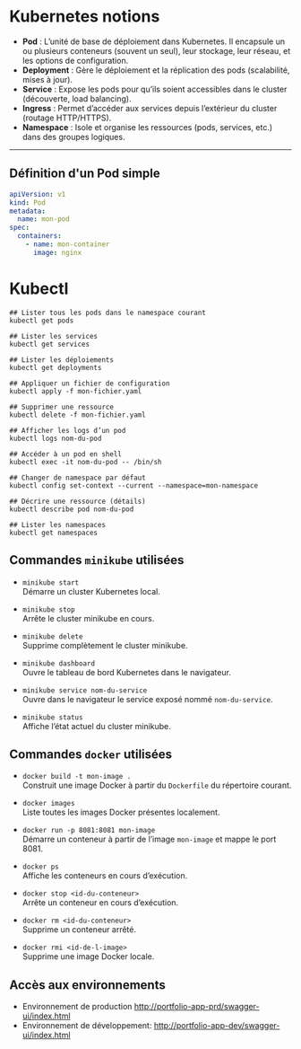 # Kubernetes notions

- **Pod** : L’unité de base de déploiement dans Kubernetes. Il encapsule un ou plusieurs conteneurs (souvent un seul), leur stockage, leur réseau, et les options de configuration.
- **Deployment** : Gère le déploiement et la réplication des pods (scalabilité, mises à jour).
- **Service** : Expose les pods pour qu’ils soient accessibles dans le cluster (découverte, load balancing).
- **Ingress** : Permet d’accéder aux services depuis l’extérieur du cluster (routage HTTP/HTTPS).
- **Namespace** : Isole et organise les ressources (pods, services, etc.) dans des groupes logiques.

---

## Définition d'un Pod simple

```yaml
apiVersion: v1
kind: Pod
metadata:
  name: mon-pod
spec:
  containers:
    - name: mon-container
      image: nginx
```
# Kubectl
```
## Lister tous les pods dans le namespace courant
kubectl get pods

## Lister les services
kubectl get services

## Lister les déploiements
kubectl get deployments

## Appliquer un fichier de configuration
kubectl apply -f mon-fichier.yaml

## Supprimer une ressource
kubectl delete -f mon-fichier.yaml

## Afficher les logs d’un pod
kubectl logs nom-du-pod

## Accéder à un pod en shell
kubectl exec -it nom-du-pod -- /bin/sh

## Changer de namespace par défaut
kubectl config set-context --current --namespace=mon-namespace

## Décrire une ressource (détails)
kubectl describe pod nom-du-pod

## Lister les namespaces
kubectl get namespaces
```

## Commandes `minikube` utilisées

- `minikube start`  
  Démarre un cluster Kubernetes local.

- `minikube stop`  
  Arrête le cluster minikube en cours.

- `minikube delete`  
  Supprime complètement le cluster minikube.

- `minikube dashboard`  
  Ouvre le tableau de bord Kubernetes dans le navigateur.

- `minikube service nom-du-service`  
  Ouvre dans le navigateur le service exposé nommé `nom-du-service`.

- `minikube status`  
  Affiche l’état actuel du cluster minikube.

## Commandes `docker` utilisées

- `docker build -t mon-image .`  
  Construit une image Docker à partir du `Dockerfile` du répertoire courant.

- `docker images`  
  Liste toutes les images Docker présentes localement.

- `docker run -p 8081:8081 mon-image`  
  Démarre un conteneur à partir de l’image `mon-image` et mappe le port 8081.

- `docker ps`  
  Affiche les conteneurs en cours d’exécution.

- `docker stop <id-du-conteneur>`  
  Arrête un conteneur en cours d’exécution.

- `docker rm <id-du-conteneur>`  
  Supprime un conteneur arrêté.

- `docker rmi <id-de-l-image>`  
  Supprime une image Docker locale.
## Accès aux environnements

- Environnement de production [http://portfolio-app-prd/swagger-ui/index.html](http://portfolio-app-prd/swagger-ui/index.html)
- Environnement de développement: [http://portfolio-app-dev/swagger-ui/index.html](http://portfolio-app-dev/swagger-ui/index.html)